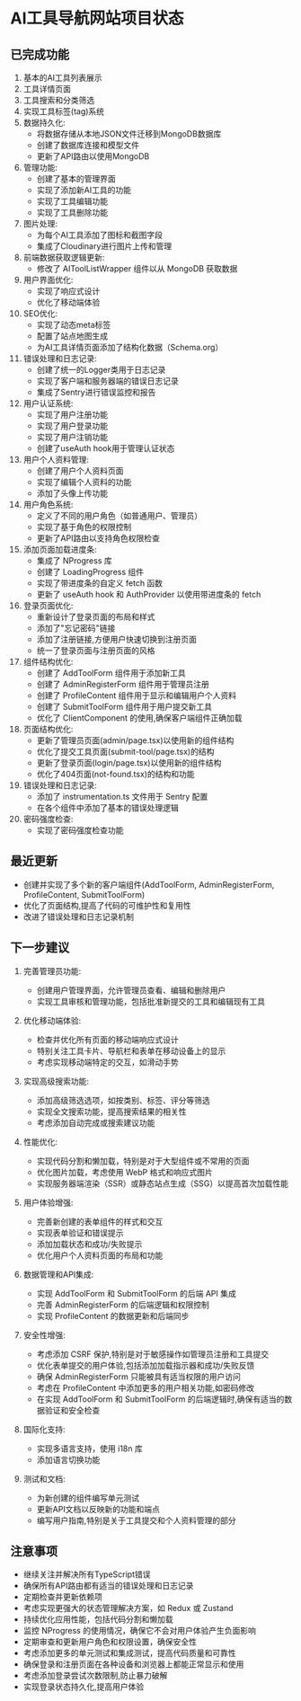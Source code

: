 # AI工具导航网站项目状态

## 已完成功能
1. 基本的AI工具列表展示
2. 工具详情页面
3. 工具搜索和分类筛选
4. 实现工具标签(tag)系统
5. 数据持久化:
   - 将数据存储从本地JSON文件迁移到MongoDB数据库
   - 创建了数据库连接和模型文件
   - 更新了API路由以使用MongoDB
6. 管理功能:
   - 创建了基本的管理界面
   - 实现了添加新AI工具的功能
   - 实现了工具编辑功能
   - 实现了工具删除功能
7. 图片处理:
   - 为每个AI工具添加了图标和截图字段
   - 集成了Cloudinary进行图片上传和管理
8. 前端数据获取逻辑更新:
   - 修改了 AIToolListWrapper 组件以从 MongoDB 获取数据
9. 用户界面优化:
   - 实现了响应式设计
   - 优化了移动端体验
10. SEO优化:
    - 实现了动态meta标签
    - 配置了站点地图生成
    - 为AI工具详情页面添加了结构化数据（Schema.org）
11. 错误处理和日志记录:
    - 创建了统一的Logger类用于日志记录
    - 实现了客户端和服务器端的错误日志记录
    - 集成了Sentry进行错误监控和报告
12. 用户认证系统:
    - 实现了用户注册功能
    - 实现了用户登录功能
    - 实现了用户注销功能
    - 创建了useAuth hook用于管理认证状态
13. 用户个人资料管理:
    - 创建了用户个人资料页面
    - 实现了编辑个人资料的功能
    - 添加了头像上传功能
14. 用户角色系统:
    - 定义了不同的用户角色（如普通用户、管理员）
    - 实现了基于角色的权限控制
    - 更新了API路由以支持角色权限检查
15. 添加页面加载进度条:
    - 集成了 NProgress 库
    - 创建了 LoadingProgress 组件
    - 实现了带进度条的自定义 fetch 函数
    - 更新了 useAuth hook 和 AuthProvider 以使用带进度条的 fetch
16. 登录页面优化:
    - 重新设计了登录页面的布局和样式
    - 添加了"忘记密码"链接
    - 添加了注册链接,方便用户快速切换到注册页面
    - 统一了登录页面与注册页面的风格
17. 组件结构优化:
    - 创建了 AddToolForm 组件用于添加新工具
    - 创建了 AdminRegisterForm 组件用于管理员注册
    - 创建了 ProfileContent 组件用于显示和编辑用户个人资料
    - 创建了 SubmitToolForm 组件用于用户提交新工具
    - 优化了 ClientComponent 的使用,确保客户端组件正确加载
18. 页面结构优化:
    - 更新了管理员页面(admin/page.tsx)以使用新的组件结构
    - 优化了提交工具页面(submit-tool/page.tsx)的结构
    - 更新了登录页面(login/page.tsx)以使用新的组件结构
    - 优化了404页面(not-found.tsx)的结构和功能
19. 错误处理和日志记录:
    - 添加了 instrumentation.ts 文件用于 Sentry 配置
    - 在各个组件中添加了基本的错误处理逻辑
20. 密码强度检查:
    - 实现了密码强度检查功能

## 最近更新
- 创建并实现了多个新的客户端组件(AddToolForm, AdminRegisterForm, ProfileContent, SubmitToolForm)
- 优化了页面结构,提高了代码的可维护性和复用性
- 改进了错误处理和日志记录机制

## 下一步建议
1. 完善管理员功能:
   - 创建用户管理界面，允许管理员查看、编辑和删除用户
   - 实现工具审核和管理功能，包括批准新提交的工具和编辑现有工具

2. 优化移动端体验:
   - 检查并优化所有页面的移动端响应式设计
   - 特别关注工具卡片、导航栏和表单在移动设备上的显示
   - 考虑实现移动端特定的交互，如滑动手势

3. 实现高级搜索功能:
   - 添加高级筛选选项，如按类别、标签、评分等筛选
   - 实现全文搜索功能，提高搜索结果的相关性
   - 考虑添加自动完成或搜索建议功能

4. 性能优化:
   - 实现代码分割和懒加载，特别是对于大型组件或不常用的页面
   - 优化图片加载，考虑使用 WebP 格式和响应式图片
   - 实现服务器端渲染（SSR）或静态站点生成（SSG）以提高首次加载性能

5. 用户体验增强:
   - 完善新创建的表单组件的样式和交互
   - 实现表单验证和错误提示
   - 添加加载状态和成功/失败提示
   - 优化用户个人资料页面的布局和功能

6. 数据管理和API集成:
   - 实现 AddToolForm 和 SubmitToolForm 的后端 API 集成
   - 完善 AdminRegisterForm 的后端逻辑和权限控制
   - 实现 ProfileContent 的数据更新和后端同步

7. 安全性增强:
   - 考虑添加 CSRF 保护,特别是对于敏感操作如管理员注册和工具提交
   - 优化表单提交的用户体验,包括添加加载指示器和成功/失败反馈
   - 确保 AdminRegisterForm 只能被具有适当权限的用户访问
   - 考虑在 ProfileContent 中添加更多的用户相关功能,如密码修改
   - 在实现 AddToolForm 和 SubmitToolForm 的后端逻辑时,确保有适当的数据验证和安全检查

8. 国际化支持:
   - 实现多语言支持，使用 i18n 库
   - 添加语言切换功能

9. 测试和文档:
    - 为新创建的组件编写单元测试
    - 更新API文档以反映新的功能和端点
    - 编写用户指南,特别是关于工具提交和个人资料管理的部分

## 注意事项
- 继续关注并解决所有TypeScript错误
- 确保所有API路由都有适当的错误处理和日志记录
- 定期检查并更新依赖项
- 考虑实现更强大的状态管理解决方案，如 Redux 或 Zustand
- 持续优化应用性能，包括代码分割和懒加载
- 监控 NProgress 的使用情况，确保它不会对用户体验产生负面影响
- 定期审查和更新用户角色和权限设置，确保安全性
- 考虑添加更多的单元测试和集成测试，提高代码质量和可靠性
- 确保登录和注册页面在各种设备和浏览器上都能正常显示和使用
- 考虑添加登录尝试次数限制,防止暴力破解
- 实现登录状态持久化,提高用户体验
